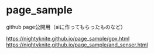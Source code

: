 # page_sample
github page公開用（aiに作ってもらったものなど）


https://nightyknite.github.io/page_sample/gpx.html
https://nightyknite.github.io/page_sample/and_senser.html
